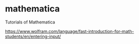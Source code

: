 # mathematica
Tutorials of Mathematica

https://www.wolfram.com/language/fast-introduction-for-math-students/en/entering-input/